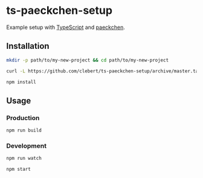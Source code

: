 # ts-paeckchen-setup

Example setup with [TypeScript](https://github.com/Microsoft/TypeScript) and [paeckchen](https://github.com/paeckchen/paeckchen).

## Installation

```sh
mkdir -p path/to/my-new-project && cd path/to/my-new-project
```

```sh
curl -L https://github.com/clebert/ts-paeckchen-setup/archive/master.tar.gz | tar -xf- --strip 1
```

```sh
npm install
```

## Usage

### Production

```sh
npm run build
```

### Development

```sh
npm run watch
```

```sh
npm start
```
